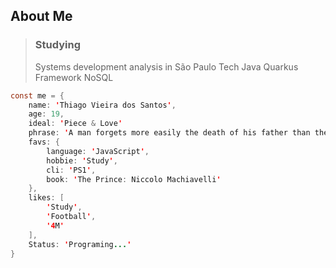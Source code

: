
## About Me

> ### Studying
> Systems development analysis in São Paulo Tech
> Java Quarkus Framework
> NoSQL

```java script
const me = {
    name: 'Thiago Vieira dos Santos',
    age: 19,
    ideal: 'Piece & Love'
    phrase: 'A man forgets more easily the death of his father than the loss of his estate.'
    favs: {
        language: 'JavaScript',
        hobbie: 'Study',
        cli: 'PS1',
        book: 'The Prince: Niccolo Machiavelli'
    },
    likes: [
        'Study',
        'Football',
        '4M'
    ],
    Status: 'Programing...'
}
```
